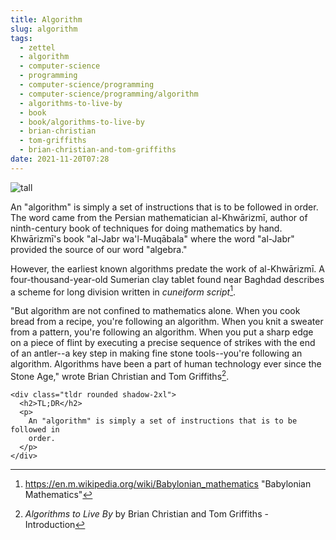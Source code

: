 ```yaml
---
title: Algorithm
slug: algorithm
tags:
  - zettel
  - algorithm
  - computer-science
  - programming
  - computer-science/programming
  - computer-science/programming/algorithm
  - algorithms-to-live-by
  - book
  - book/algorithms-to-live-by
  - brian-christian
  - tom-griffiths
  - brian-christian-and-tom-griffiths
date: 2021-11-20T07:28
---
```



![tall](https://upload.wikimedia.org/wikipedia/commons/thumb/6/60/Clay_tablet_mentioning_the_name_of_Eannatum%2C_prince_of_Lagash._From_Iraq%2C_c._2470_BCE._Iraq_Museum.jpg/372px-Clay_tablet_mentioning_the_name_of_Eannatum%2C_prince_of_Lagash._From_Iraq%2C_c._2470_BCE._Iraq_Museum.jpg "Image from Wikimedia Commons (cc)")

An "algorithm" is simply a set of instructions that is to be followed in order.
The word came from the Persian mathematician al-Khwārizmī, author of
ninth-century book of techniques for doing mathematics by hand. Khwārizmī's book
"al-Jabr wa'l-Muqābala" where the word "al-Jabr" provided the source of our word
"algebra."

However, the earliest known algorithms predate the work of al-Khwārizmī.
A four-thousand-year-old Sumerian clay tablet found near Baghdad describes
a scheme for long division written in _cuneiform script_[^1].

"But algorithm are not confined to mathematics alone. When you cook bread from
a recipe, you're following an algorithm. When you knit a sweater from a pattern,
you're following an algorithm. When you put a sharp edge on a piece of flint by
executing a precise sequence of strikes with the end of an antler--a key step in
making fine stone tools--you're following an algorithm. Algorithms have been
a part of human technology ever since the Stone Age," wrote Brian Christian and
Tom Griffiths[^2].

``` {=html}
<div class="tldr rounded shadow-2xl">
  <h2>TL;DR</h2>
  <p>
    An "algorithm" is simply a set of instructions that is to be followed in
    order.
  </p>
</div>
```


[^1]: https://en.m.wikipedia.org/wiki/Babylonian_mathematics "Babylonian Mathematics"
[^2]: _Algorithms to Live By_ by Brian Christian and Tom Griffiths - Introduction
